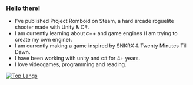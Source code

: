 <h3>Hello there!</h3>

- I've published Project Romboid on Steam, a hard arcade roguelite shooter made with Unity & C#.
- I am currently learning about c++ and game engines (I am trying to create my own engine).
- I am currently making a game inspired by SNKRX & Twenty Minutes Till Dawn.
- I have been working with unity and c# for 4+ years.
- I love videogames, programming and reading.

[![Top Langs](https://github-readme-stats.vercel.app/api/top-langs/?username=Thelario&theme=radical&hide=ShaderLab,Jupyter)](https://github.com/anuraghazra/github-readme-stats)

